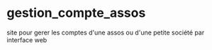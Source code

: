 # gestion_compte_assos
site pour gerer les comptes d'une assos ou d'une petite société par interface web
